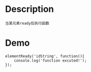 Description
===========
	当某元素ready后执行函数


Demo
==========	
	elementReady('idString', function(){
		console.log('function excuted!');
	});
		


